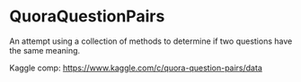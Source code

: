 # QuoraQuestionPairs
An attempt using a collection of methods to determine if two questions have the same meaning.

Kaggle comp:
https://www.kaggle.com/c/quora-question-pairs/data
